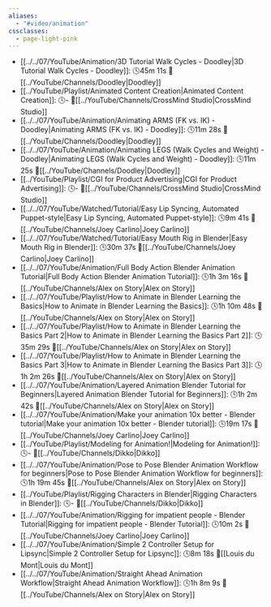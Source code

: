 ```yaml
---
aliases:
  - "#video/animation"
cssclasses:
  - page-light-pink
---
```


- [[../../07/YouTube/Animation/3D Tutorial Walk Cycles - Doodley|3D Tutorial Walk Cycles - Doodley]]:  🕓45m 11s 📍[[../YouTube/Channels/Doodley|Doodley]]
- [[../YouTube/Playlist/Animated Content Creation|Animated Content Creation]]:  🕓\- 📍[[../YouTube/Channels/CrossMind Studio|CrossMind Studio]]
- [[../../07/YouTube/Animation/Animating ARMS (FK vs. IK) - Doodley|Animating ARMS (FK vs. IK) - Doodley]]:  🕓11m 28s 📍[[../YouTube/Channels/Doodley|Doodley]]
- [[../../07/YouTube/Animation/Animating LEGS (Walk Cycles and Weight) - Doodley|Animating LEGS (Walk Cycles and Weight) - Doodley]]:  🕓11m 25s 📍[[../YouTube/Channels/Doodley|Doodley]]
- [[../YouTube/Playlist/CGI for Product Advertising|CGI for Product Advertising]]:  🕓\- 📍[[../YouTube/Channels/CrossMind Studio|CrossMind Studio]]
- [[../../07/YouTube/Watched/Tutorial/Easy Lip Syncing, Automated Puppet-style|Easy Lip Syncing, Automated Puppet-style]]:  🕓9m 41s 📍[[../YouTube/Channels/Joey Carlino|Joey Carlino]]
- [[../../07/YouTube/Watched/Tutorial/Easy Mouth Rig in Blender|Easy Mouth Rig in Blender]]:  🕓30m 37s 📍[[../YouTube/Channels/Joey Carlino|Joey Carlino]]
- [[../../07/YouTube/Animation/Full Body Action Blender Animation Tutorial|Full Body Action Blender Animation Tutorial]]:  🕓1h 3m 16s 📍[[../YouTube/Channels/Alex on Story|Alex on Story]]
- [[../../07/YouTube/Playlist/How to Animate in Blender Learning the Basics|How to Animate in Blender Learning the Basics]]:  🕓1h 10m 48s 📍[[../YouTube/Channels/Alex on Story|Alex on Story]]
- [[../../07/YouTube/Playlist/How to Animate in Blender Learning the Basics  Part 2|How to Animate in Blender Learning the Basics  Part 2]]:  🕓35m 29s 📍[[../YouTube/Channels/Alex on Story|Alex on Story]]
- [[../../07/YouTube/Playlist/How to Animate in Blender Learning the Basics  Part 3|How to Animate in Blender Learning the Basics  Part 3]]:  🕓1h 2m 26s 📍[[../YouTube/Channels/Alex on Story|Alex on Story]]
- [[../../07/YouTube/Animation/Layered Animation Blender Tutorial for Beginners|Layered Animation Blender Tutorial for Beginners]]:  🕓1h 2m 42s 📍[[../YouTube/Channels/Alex on Story|Alex on Story]]
- [[../../07/YouTube/Animation/Make your animation 10x better - Blender tutorial|Make your animation 10x better - Blender tutorial]]:  🕓19m 17s 📍[[../YouTube/Channels/Joey Carlino|Joey Carlino]]
- [[../YouTube/Playlist/Modeling for Animation!|Modeling for Animation!]]:  🕓\- 📍[[../YouTube/Channels/Dikko|Dikko]]
- [[../../07/YouTube/Animation/Pose to Pose  Blender Animation Workflow for beginners|Pose to Pose  Blender Animation Workflow for beginners]]:  🕓1h 19m 45s 📍[[../YouTube/Channels/Alex on Story|Alex on Story]]
- [[../YouTube/Playlist/Rigging Characters in Blender|Rigging Characters in Blender]]:  🕓\- 📍[[../YouTube/Channels/Dikko|Dikko]]
- [[../../07/YouTube/Animation/Rigging for impatient people - Blender Tutorial|Rigging for impatient people - Blender Tutorial]]:  🕓10m 2s 📍[[../YouTube/Channels/Joey Carlino|Joey Carlino]]
- [[../../07/YouTube/Animation/Simple 2 Controller Setup for Lipsync|Simple 2 Controller Setup for Lipsync]]:  🕓8m 18s 📍[[Louis du Mont|Louis du Mont]]
- [[../../07/YouTube/Animation/Straight Ahead Animation Workflow|Straight Ahead Animation Workflow]]:  🕓1h 8m 9s 📍[[../YouTube/Channels/Alex on Story|Alex on Story]]

